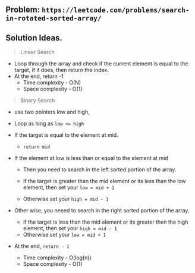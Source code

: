 ## Problem: `https://leetcode.com/problems/search-in-rotated-sorted-array/`

## Solution Ideas.

> Linear Search

- Loop through the array and check if the current element is equal to the target, if it does, then return the index.
- At the end, return -1
  - Time complexity - O(N)
  - Space complexity - O(1)

> Binary Search

- use two pointers low and high,
- Loop as long as `low <= high`
- If the target is equal to the element at mid.
  - `return mid`
- If the element at low is less than or equal to the element at mid

  - Then you need to search in the left sorted portion of the array.

  - if the target is greater than the mid element or its less than the low element, then set your `low = mid + 1`
  - Otherwise set your `high = mid - 1`

- Other wise, you neeed to search in the right sorted portion of the array.

  - if the target is less than the mid element or its greater then the high element, then set your `high = mid - 1`
  - Otherwise set your `low = mid + 1`

- At the end, `return - 1`

  - Time complexity - O(log(n))
  - Space complexity - O(1)
